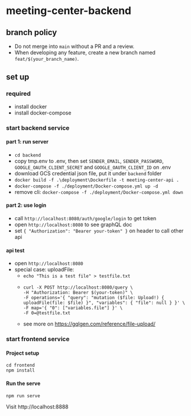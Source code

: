 # meeting-center-backend

## branch policy
- Do not merge into `main` without a PR and a review.
- When developing any feature, create a new branch named `feat/$(your_branch_name)`.

## set up
### required
- install docker
- install docker-compose

### start backend service
#### part 1: run server
- `cd backend`
- copy tmp.env to .env, then set `SENDER_EMAIL`, `SENDER_PASSWORD`, `GOOGLE_OAUTH_CLIENT_SECRET` and `GOOGLE_OAUTH_CLIENT_ID` on .env
- download GCS credential json file, put it under `backend` folder
- `docker build -f .\deployment\Dockerfile -t meeting-center-api .`
- `docker-compose -f ./deployment/Docker-compose.yml up -d`
- remove cli: `docker-compose -f ./deployment/Docker-compose.yml down`
#### part 2: use login
- call `http://localhost:8080/auth/google/login` to get token
- open `http://localhost:8080` to see graphQL doc
- set `{ "Authorization": "Bearer your-token" }` on header to call other api

#### api test
- open `http://localhost:8080`
- special case: uploadFile:
    - `echo "This is a test file" > testfile.txt`
    - 
        ```
        curl -X POST http://localhost:8080/query \
        -H "Authorization: Bearer $(your-token)" \
        -F operations='{ "query": "mutation ($file: Upload!) { uploadFile(file: $file) }", "variables": { "file": null } }' \
        -F map='{ "0": ["variables.file"] }' \
        -F 0=@testfile.txt
        ```
    - see more on https://gqlgen.com/reference/file-upload/

### start frontend service

#### Project setup
```
cd frontend
npm install
```

#### Run the serve
```
npm run serve
```

Visit http://localhost:8888
